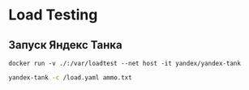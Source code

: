 # Load Testing

## Запуск Яндекс Танка

```docker
docker run -v ./:/var/loadtest --net host -it yandex/yandex-tank
```

```bash
yandex-tank -c /load.yaml ammo.txt
```